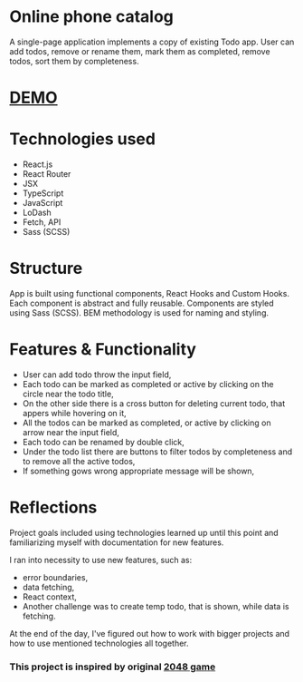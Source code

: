 # Online phone catalog

  A single-page application implements a copy of existing Todo app. User can add todos, remove or rename them, mark them as completed, remove todos, sort them by completeness.

# [DEMO](https://sergey-mironenko.github.io/Todo-App/)

# Technologies used

  - React.js
  - React Router
  - JSX
  - TypeScript
  - JavaScript
  - LoDash
  - Fetch, API
  - Sass (SCSS)

# Structure

  App is built using functional components, React Hooks and Custom Hooks. Each component is abstract and fully reusable. Components are styled using Sass (SCSS). BEM methodology is used for naming and styling.

# Features & Functionality
  - User can add todo throw the input field,
  - Each todo can be marked as completed or active by clicking on the circle near the todo title,
  - On the other side there is a cross button for deleting current todo, that appers while hovering on it,
  - All the todos can be marked as completed, or active by clicking on arrow near the input field,
  - Each todo can be renamed by double click,
  - Under the todo list there are buttons to filter todos by completeness and to remove all the active todos,
  - If something gows wrong appropriate message will be shown,

# Reflections
 Project goals included using technologies learned up until this point and familiarizing myself with documentation for new features.

 I ran into necessity to use new features, such as:
   - error boundaries,
   - data fetching,
   - React context,
   - Another challenge was to create temp todo, that is shown, while data is fetching.

 At the end of the day, I've figured out how to work with bigger projects and how to use mentioned technologies all together.

### This project is inspired by original [2048 game](http://todomvc.com/examples/vanillajs/)
